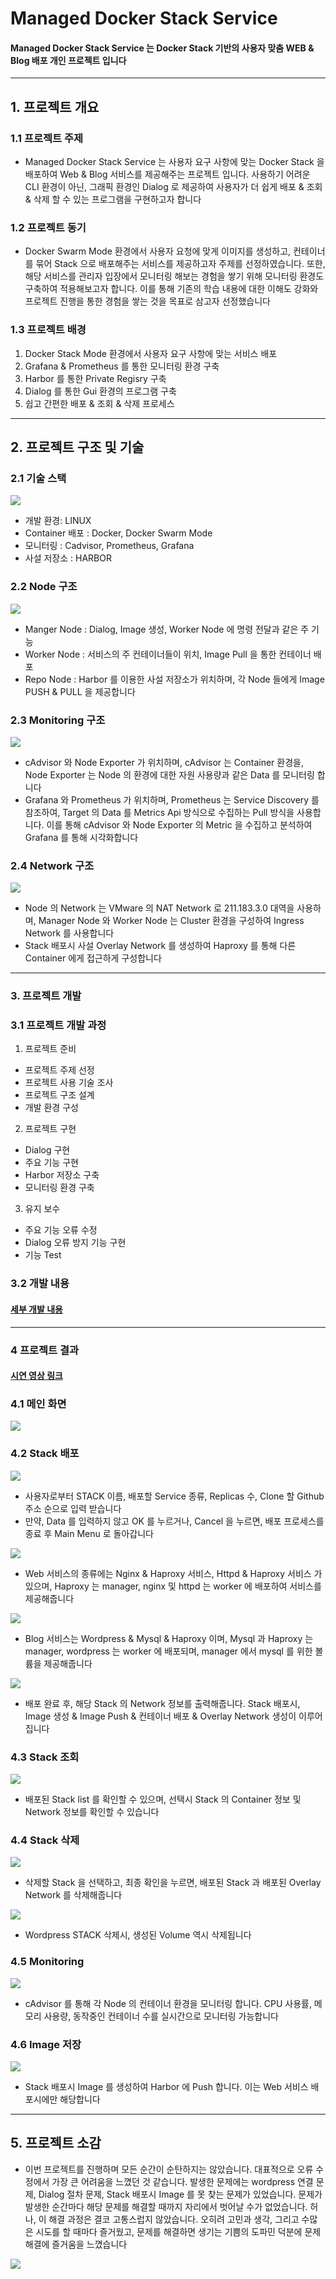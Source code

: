 # Managed Docker Stack Service

#### Managed Docker Stack Service 는 Docker Stack 기반의 사용자 맞춤 WEB & Blog 배포 개인 프로젝트 입니다

---

## 1. 프로젝트 개요

### 1.1 프로젝트 주제

- Managed Docker Stack Service 는 사용자 요구 사항에 맞는 Docker Stack 을 배포하여 Web & Blog 서비스를 제공해주는 프로젝트 입니다. 사용하기 어려운 CLI 환경이 아닌, 그래픽 환경인 Dialog 로 제공하여 사용자가 더 쉽게 배포 & 조회 & 삭제 할 수 있는 프로그램을 구현하고자 합니다

### 1.2 프로젝트 동기

- Docker Swarm Mode 환경에서 사용자 요청에 맞게 이미지를 생성하고, 컨테이너를 묶어 Stack 으로 배포해주는 서비스를 제공하고자 주제를 선정하였습니다. 또한, 해당 서비스를 관리자 입장에서 모니터링 해보는 경험을 쌓기 위해 모니터링 환경도 구축하여 적용해보고자 합니다. 이를 통해 기존의 학습 내용에 대한 이해도 강화와 프로젝트 진행을 통한 경험을 쌓는 것을 목표로 삼고자 선정했습니다

### 1.3 프로젝트 배경

1. Docker Stack Mode 환경에서 사용자 요구 사항에 맞는 서비스 배포
2. Grafana & Prometheus 를 통한 모니터링 환경 구축
3. Harbor 를 통한 Private Regisry 구축
4. Dialog 를 통한 Gui 환경의 프로그램 구축
5. 쉽고 간편한 배포 & 조회 & 삭제 프로세스

---

## 2. 프로젝트 구조 및 기술

### 2.1 기술 스택

![](https://velog.velcdn.com/images/lijahong/post/6b19c364-a697-438d-8f4a-cf8b136efe18/image.png)
- 개발 환경: LINUX
- Container 배포 : Docker, Docker Swarm Mode
- 모니터링 : Cadvisor, Prometheus, Grafana
- 사설 저장소 : HARBOR

### 2.2 Node 구조

![](https://velog.velcdn.com/images/lijahong/post/a93737ce-1950-47c9-ab5a-f2cf3e6f5671/image.png)
- Manger Node : Dialog, Image 생성, Worker Node 에 명령 전달과 같은 주 기능
- Worker Node : 서비스의 주 컨테이너들이 위치, Image Pull 을 통한 컨테이너 배포
- Repo Node : Harbor 를 이용한 사설 저장소가 위치하며, 각 Node 들에게 Image PUSH & PULL 을 제공합니다

### 2.3 Monitoring 구조

![](https://velog.velcdn.com/images/lijahong/post/52f0a337-b795-4fbf-9869-e923edc139fd/image.png)
- cAdvisor 와 Node Exporter 가 위치하며, cAdvisor 는 Container 환경을, Node Exporter 는 Node 의 환경에 대한 자원 사용량과 같은 Data 를 모니터링 합니다
- Grafana 와 Prometheus 가 위치하며, Prometheus 는 Service Discovery 를 참조하여, Target 의 Data 를 Metrics Api 방식으로 수집하는 Pull 방식을 사용합니다. 이를 통해 cAdvisor 와 Node Exporter 의 Metric 을 수집하고 분석하여 Grafana 를 통해 시각화합니다

### 2.4 Network 구조

![](https://velog.velcdn.com/images/lijahong/post/fd88d11c-af90-4a8f-8959-125df5de4085/image.png)
- Node 의 Network 는 VMware 의 NAT Network 로 211.183.3.0 대역을 사용하며, Manager Node 와 Worker Node 는 Cluster 환경을 구성하여 Ingress Network 를 사용합니다
- Stack 배포시 사설 Overlay Network 를 생성하여 Haproxy 를 통해 다른 Container 에게 접근하게 구성합니다

---

### 3. 프로젝트 개발

### 3.1 프로젝트 개발 과정

1. 프로젝트 준비
- 프로젝트 주제 선정
- 프로젝트 사용 기술 조사
- 프로젝트 구조 설계
- 개발 환경 구성

2. 프로젝트 구현
- Dialog 구현
- 주요 기능 구현
- Harbor 저장소 구축
- 모니터링 환경 구축

3. 유지 보수
- 주요 기능 오류 수정
- Dialog 오류 방지 기능 구현
- 기능 Test

### 3.2 개발 내용

#### [ 세부 개발 내용 ](https://velog.io/@lijahong/Docker-%EA%B0%9C%EC%9D%B8-Project-JDSS-%EA%B0%9C%EB%B0%9C-%EB%82%B4%EC%9A%A9)

---

### 4 프로젝트 결과

#### [시연 영상 링크](https://www.youtube.com/watch?v=mbWD0htjHxU&t=24s&ab_channel=TheHong)

### 4.1 메인 화면

![](https://velog.velcdn.com/images/lijahong/post/efbfc711-5f41-4942-94fc-a576e60999a3/image.png)

### 4.2 Stack 배포

![](https://velog.velcdn.com/images/lijahong/post/b1c84248-1ecf-45b7-8a50-03435aa785f0/image.png)
- 사용자로부터 STACK 이름, 배포할 Service 종류, Replicas 수, Clone 할 Github 주소 순으로  입력 받습니다
- 만약, Data 를 입력하지 않고 OK 를 누르거나, Cancel 을 누르면, 배포 프로세스를 종료 후 Main Menu 로 돌아갑니다

![](https://velog.velcdn.com/images/lijahong/post/565343f5-81c5-4447-9b3a-0f06175bca65/image.png)
- Web 서비스의 종류에는 Nginx & Haproxy 서비스, Httpd & Haproxy 서비스 가 있으며, Haproxy 는 manager, nginx 및 httpd 는 worker 에 배포하여 서비스를 제공해줍니다

![](https://velog.velcdn.com/images/lijahong/post/d5a43319-4412-470d-a559-525f6e87df2f/image.png)
- Blog 서비스는 Wordpress & Mysql & Haproxy 이며, Mysql 과 Haproxy 는 manager, wordpress 는 worker 에 배포되며, manager 에서 mysql 를 위한 볼륨을 제공해줍니다

![](https://velog.velcdn.com/images/lijahong/post/08de44cd-9753-4838-b2c0-eac3eda27e11/image.png)
- 배포 완료 후, 해당 Stack 의 Network 정보를 출력해줍니다. Stack 배포시, Image 생성 & Image Push & 컨테이너 배포 & Overlay Network 생성이 이루어집니다

### 4.3 Stack 조회

![](https://velog.velcdn.com/images/lijahong/post/b9da6762-9983-42b9-a91c-7e307043b69d/image.png)
- 배포된 Stack list 를 확인할 수 있으며, 선택시 Stack 의 Container 정보 및 Network 정보를 확인할 수 있습니다

### 4.4 Stack 삭제

![](https://velog.velcdn.com/images/lijahong/post/9c2ca3bf-59a0-4db4-bc50-ab5a0aa9333d/image.png)
- 삭제할 Stack 을 선택하고, 최종 확인을 누르면, 배포된 Stack 과 배포된 Overlay Network 를 삭제해줍니다

![](https://velog.velcdn.com/images/lijahong/post/684e87ee-1a0b-436b-ace4-b2c3b8c06c17/image.png)
- Wordpress STACK 삭제시, 생성된 Volume 역시 삭제됩니다

### 4.5 Monitoring

![](https://velog.velcdn.com/images/lijahong/post/38e3d005-66f0-4cae-8965-cc856c5e7193/image.png)
- cAdvisor 를 통해 각 Node 의 컨테이너 환경을 모니터링 합니다. CPU 사용률, 메모리 사용량, 동작중인 컨테이너 수를 실시간으로 모니터링 가능합니다

### 4.6 Image 저장

![](https://velog.velcdn.com/images/lijahong/post/a218207d-e66f-4efc-9910-4a7b19b46efc/image.png)
- Stack 배포시 Image 를 생성하여 Harbor 에 Push 합니다. 이는 Web 서비스 배포시에만 해당합니다

---

## 5. 프로젝트 소감

- 이번 프로젝트를 진행하며 모든 순간이 순탄하지는 않았습니다. 대표적으로 오류 수정에서 가장 큰 어려움을 느꼈던 것 같습니다. 발생한 문제에는 wordpress 연결 문제, Dialog 절차 문제, Stack 배포시 Image 를 못 찾는 문제가 있었습니다. 문제가 발생한 순간마다 해당 문제를 해결할 때까지 자리에서 벗어날 수가 없었습니다. 허나, 이 해결 과정은 결코 고통스럽지 않았습니다. 오히려 고민과 생각, 그리고 수많은 시도를 할 때마다 즐거웠고, 문제를 해결하면 생기는 기쁨의 도파민 덕분에 문제 해결에 즐거움을 느꼈습니다

![](https://velog.velcdn.com/images/lijahong/post/1052508f-b585-46e4-bdff-73c752a439f8/image.png)
